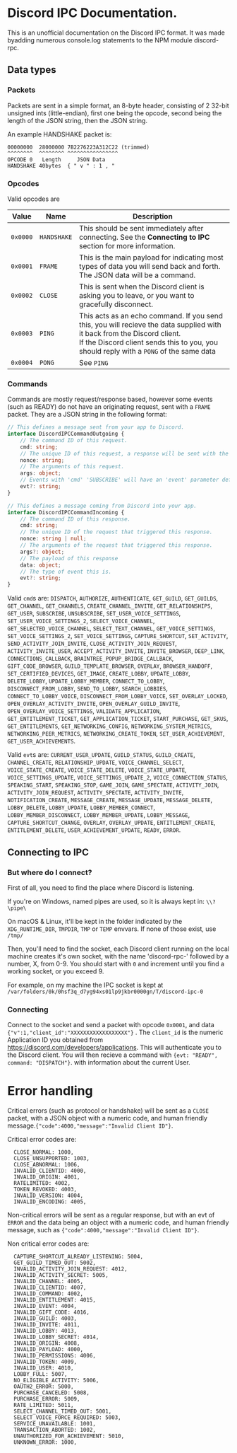 # Discord IPC Documentation.

This is an unofficial documentation on the Discord IPC format. It was made byadding numerous console.log statements to the NPM module discord-rpc.

## Data types

### Packets

Packets are sent in a simple format, an 8-byte header, consisting of 2 32-bit unsigned ints (little-endian), first one being the opcode, second being the length of the JSON string, then the JSON string.

An example HANDSHAKE packet is:

```
00000000  28000000 7B2276223A312C22 (trimmed)
^^^^^^^^  ^^^^^^^^ ^^^^^^^^^^^^^^^^
OPCODE 0   Length     JSON Data
HANDSHAKE 40bytes  { " v " : 1 , " 
```



### Opcodes

 Valid opcodes are

| Value    | **Name**    | Description                                                  |
| -------- | ----------- | ------------------------------------------------------------ |
| `0x0000` | `HANDSHAKE` | This should be sent immediately after connecting. See the **Connecting to IPC** section for more information. |
| `0x0001` | `FRAME`     | This is the main payload for indicating most types of data you will send back and forth. The JSON data will be a command. |
| `0x0002` | `CLOSE`     | This is sent when the Discord client is asking you to leave, or you want to gracefully disconnect. |
| `0x0003` | `PING`      | This acts as an echo command. If you send this, you will recieve the data supplied with it back from the Discord client.<br />If the Discord client sends this to you, you should reply with a `PONG` of the same data |
| `0x0004` | `PONG`      | See `PING`                                                   |

### Commands

Commands are mostly request/response based, however some events (such as READY) do not have an originating request, sent with a `FRAME` packet. They are a JSON string in the following format:

```typescript
// This defines a message sent from your app to Discord.
interface DiscordIPCCommandOutgoing {
    // The command ID of this request.
    cmd: string;
    // The unique ID of this request, a response will be sent with the matching ID.
    nonce: string;
    // The arguments of this request.
    args: object;
    // Events with 'cmd' 'SUBSCRIBE' will have an 'event' parameter defining the name of the event (e.g. MESSAGE_CREATE)
    evt?: string;
}

// This defines a message coming from Discord into your app.
interface DiscordIPCCommandIncoming {
    // The command ID of this response.
    cmd: string;
    // The unique ID of the request that triggered this response.
    nonce: string | null;
    // The arguments of the request that triggered this response.
    args?: object;
    // The payload of this response
    data: object;
    // The type of event this is.
    evt?: string;
}
```

Valid `cmd`s are: `DISPATCH`,  `AUTHORIZE`,  `AUTHENTICATE`,  `GET_GUILD`,  `GET_GUILDS`,  `GET_CHANNEL`,  `GET_CHANNELS`,  `CREATE_CHANNEL_INVITE`,  `GET_RELATIONSHIPS`,  `GET_USER`,  `SUBSCRIBE`,  `UNSUBSCRIBE`,  `SET_USER_VOICE_SETTINGS`,  `SET_USER_VOICE_SETTINGS_2`,  `SELECT_VOICE_CHANNEL`,  `GET_SELECTED_VOICE_CHANNEL`,  `SELECT_TEXT_CHANNEL`,  `GET_VOICE_SETTINGS`,  `SET_VOICE_SETTINGS_2`,  `SET_VOICE_SETTINGS`,  `CAPTURE_SHORTCUT`,  `SET_ACTIVITY`,  `SEND_ACTIVITY_JOIN_INVITE`,  `CLOSE_ACTIVITY_JOIN_REQUEST`,  `ACTIVITY_INVITE_USER`,  `ACCEPT_ACTIVITY_INVITE`,  `INVITE_BROWSER`,  `DEEP_LINK`,  `CONNECTIONS_CALLBACK`,  `BRAINTREE_POPUP_BRIDGE_CALLBACK`,  `GIFT_CODE_BROWSER`,  `GUILD_TEMPLATE_BROWSER`,  `OVERLAY`,  `BROWSER_HANDOFF`,  `SET_CERTIFIED_DEVICES`,  `GET_IMAGE`,  `CREATE_LOBBY`,  `UPDATE_LOBBY`,  `DELETE_LOBBY`,  `UPDATE_LOBBY_MEMBER`,  `CONNECT_TO_LOBBY`,  `DISCONNECT_FROM_LOBBY`,  `SEND_TO_LOBBY`,  `SEARCH_LOBBIES`,  `CONNECT_TO_LOBBY_VOICE`,  `DISCONNECT_FROM_LOBBY_VOICE`,  `SET_OVERLAY_LOCKED`,  `OPEN_OVERLAY_ACTIVITY_INVITE`,  `OPEN_OVERLAY_GUILD_INVITE`,  `OPEN_OVERLAY_VOICE_SETTINGS`,  `VALIDATE_APPLICATION`,  `GET_ENTITLEMENT_TICKET`,  `GET_APPLICATION_TICKET`,  `START_PURCHASE`,  `GET_SKUS`,  `GET_ENTITLEMENTS`,  `GET_NETWORKING_CONFIG`,  `NETWORKING_SYSTEM_METRICS`,  `NETWORKING_PEER_METRICS`,  `NETWORKING_CREATE_TOKEN`,  `SET_USER_ACHIEVEMENT`,  `GET_USER_ACHIEVEMENTS`.

Valid  `evt`s are: `CURRENT_USER_UPDATE`,  `GUILD_STATUS`,  `GUILD_CREATE`,  `CHANNEL_CREATE`,  `RELATIONSHIP_UPDATE`,  `VOICE_CHANNEL_SELECT`,  `VOICE_STATE_CREATE`,  `VOICE_STATE_DELETE`,  `VOICE_STATE_UPDATE`,  `VOICE_SETTINGS_UPDATE`,  `VOICE_SETTINGS_UPDATE_2`,  `VOICE_CONNECTION_STATUS`,  `SPEAKING_START`,  `SPEAKING_STOP`,  `GAME_JOIN`,  `GAME_SPECTATE`,  `ACTIVITY_JOIN`,  `ACTIVITY_JOIN_REQUEST`,  `ACTIVITY_SPECTATE`,  `ACTIVITY_INVITE`,  `NOTIFICATION_CREATE`,  `MESSAGE_CREATE`,  `MESSAGE_UPDATE`,  `MESSAGE_DELETE`,  `LOBBY_DELETE`,  `LOBBY_UPDATE`,  `LOBBY_MEMBER_CONNECT`,  `LOBBY_MEMBER_DISCONNECT`,  `LOBBY_MEMBER_UPDATE`,  `LOBBY_MESSAGE`,  `CAPTURE_SHORTCUT_CHANGE`,  `OVERLAY`,  `OVERLAY_UPDATE`,  `ENTITLEMENT_CREATE`,  `ENTITLEMENT_DELETE`,  `USER_ACHIEVEMENT_UPDATE`,  `READY`,  `ERROR`.






## Connecting to IPC

### But where do I connect?

First of all, you need to find the place where Discord is listening.

If you're on Windows, named pipes are used, so it is always kept in: `\\?\pipe\`

On macOS & Linux, it'll be kept in the folder indicated by the `XDG_RUNTIME_DIR`, `TMPDIR`, `TMP` or `TEMP` envvars. If none of those exist, use `/tmp/`

Then, you'll need to find the socket, each Discord client running on the local machine creates it's own socket, with the name 'discord-rpc-' followed by a number, X, from 0-9. You should start with `0` and increment until you find a working socket, or you exceed 9.

For example, on my machine the IPC socket is kept at `/var/folders/0k/0hsf3q_d7yg94xs01lp9jkbr0000gn/T/discord-ipc-0`

### Connecting

Connect to the socket and send a packet with opcode `0x0001`, and data `{"v":1,"client_id":"XXXXXXXXXXXXXXXXXX"}` . The `client_id` is the numeric Application ID you obtained from https://discord.com/developers/applications. This will authenticate you to the Discord client. You will then recieve a command with `{evt: "READY",  command: "DISPATCH"}`. with information about the current User.



# Error handling

Critical errors (such as protocol or handshake) will be sent as a `CLOSE` packet, with a JSON object with a numeric code, and human friendly message.`{"code":4000,"message":"Invalid Client ID"}`.

Critical error codes are:

```
  CLOSE_NORMAL: 1000,
  CLOSE_UNSUPPORTED: 1003,
  CLOSE_ABNORMAL: 1006,
  INVALID_CLIENTID: 4000,
  INVALID_ORIGIN: 4001,
  RATELIMITED: 4002,
  TOKEN_REVOKED: 4003,
  INVALID_VERSION: 4004,
  INVALID_ENCODING: 4005,
```



Non-critical errors will be sent as a regular response, but with an evt of `ERROR` and the data being an object with a numeric code, and human friendly message, such as `{"code":4000,"message":"Invalid Client ID"}`.

Non critical error codes are:

```
  CAPTURE_SHORTCUT_ALREADY_LISTENING: 5004,
  GET_GUILD_TIMED_OUT: 5002,
  INVALID_ACTIVITY_JOIN_REQUEST: 4012,
  INVALID_ACTIVITY_SECRET: 5005,
  INVALID_CHANNEL: 4005,
  INVALID_CLIENTID: 4007,
  INVALID_COMMAND: 4002,
  INVALID_ENTITLEMENT: 4015,
  INVALID_EVENT: 4004,
  INVALID_GIFT_CODE: 4016,
  INVALID_GUILD: 4003,
  INVALID_INVITE: 4011,
  INVALID_LOBBY: 4013,
  INVALID_LOBBY_SECRET: 4014,
  INVALID_ORIGIN: 4008,
  INVALID_PAYLOAD: 4000,
  INVALID_PERMISSIONS: 4006,
  INVALID_TOKEN: 4009,
  INVALID_USER: 4010,
  LOBBY_FULL: 5007,
  NO_ELIGIBLE_ACTIVITY: 5006,
  OAUTH2_ERROR: 5000,
  PURCHASE_CANCELED: 5008,
  PURCHASE_ERROR: 5009,
  RATE_LIMITED: 5011,
  SELECT_CHANNEL_TIMED_OUT: 5001,
  SELECT_VOICE_FORCE_REQUIRED: 5003,
  SERVICE_UNAVAILABLE: 1001,
  TRANSACTION_ABORTED: 1002,
  UNAUTHORIZED_FOR_ACHIEVEMENT: 5010,
  UNKNOWN_ERROR: 1000,
```

